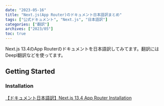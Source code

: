 ```yaml
---
date: "2023-05-16"
title: "Next.js(App Router)のドキュメント日本語訳まとめ"
tags: ["公式ドキュメント", "Next.js", "日本語訳"]
categories: ["翻訳"]
archives: ["2023/05"]
toc: true
---
```


Next.js 13.4のApp Routerのドキュメントを日本語訳してみてます。翻訳にはDeepl翻訳などを使ってます。

## Getting Started
### Installation
[【ドキュメント日本語訳】Next.js 13.4 App Router Installation](../nextjs-approuter-installation/)